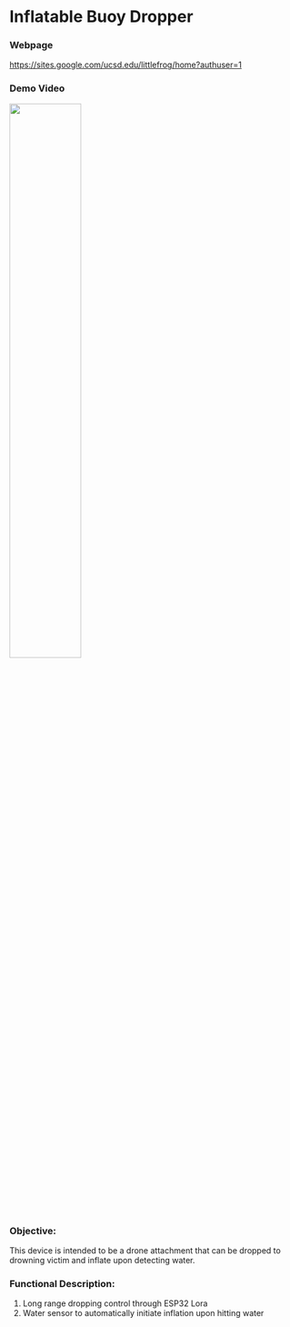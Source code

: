 # Inflatable Buoy Dropper

### Webpage
https://sites.google.com/ucsd.edu/littlefrog/home?authuser=1

### Demo Video
[<img src="https://i.ytimg.com/vi/II8ibG0zH5Y/hqdefault.jpg" width="50%">](https://youtu.be/II8ibG0zH5Y
"Inflatable Buoy Dropper")

### Objective:
This device is intended to be a drone attachment that can be dropped to drowning victim and inflate upon detecting water.

### Functional Description:
1. Long range dropping control through ESP32 Lora
2. Water sensor to automatically initiate inflation upon hitting water